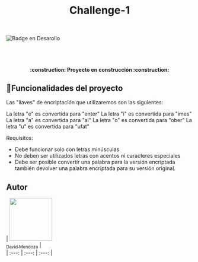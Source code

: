 <h1 align="center"> Challenge-1 </h1>

<br>

![Badge en Desarollo](https://img.shields.io/badge/STATUS-EN%20DESAROLLO-green)

   <br>
   <br>
   <h4 align="center">
   :construction: Proyecto en construcción :construction:
   </h4>

## :hammer:Funcionalidades del proyecto

Las "llaves" de encriptación que utilizaremos son las siguientes:

La letra "e" es convertida para "enter"
La letra "i" es convertida para "imes"
La letra "a" es convertida para "ai"
La letra "o" es convertida para "ober"
La letra "u" es convertida para "ufat"

Requisitos:

- Debe funcionar solo con letras minúsculas
- No deben ser utilizados letras con acentos ni caracteres especiales
- Debe ser posible convertir una palabra para la versión encriptada también devolver una palabra encriptada para su versión original.


## Autor

| [<img src="https://avatars.githubusercontent.com/u/51796955?s=400&u=0a0151d51fabe4b3c6aae0f1d7ab1ac3293080fd&v=4" width=115><br><sub>David Mendoza</sub>](https://github.com/draco1513) |  
| :---: | :---: | :---: |